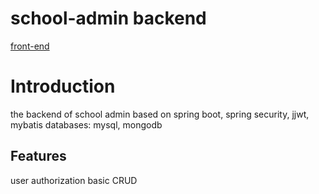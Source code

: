 # school-admin backend
[front-end](https://github.com/ech0o/school-admin-front)
# Introduction
the backend of school admin
based on spring boot, spring security, jjwt, mybatis
databases: mysql, mongodb

## Features
user authorization
basic CRUD
